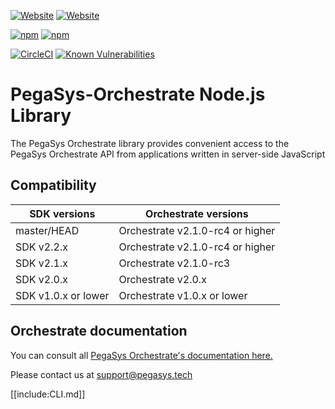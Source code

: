 [![Website](https://img.shields.io/website?label=documentation&url=https%3A%2F%2Fdocs.orchestrate.pegasys.tech%2F)](https://docs.orchestrate.pegasys.tech/)
[![Website](https://img.shields.io/website?label=website&url=https%3A%2F%2Fpegasys.tech%2Forchestrate%2F)](https://pegasys.tech/orchestrate/)

[![npm](https://img.shields.io/npm/v/pegasys-orchestrate)](https://www.npmjs.com/package/pegasys-orchestrate)
[![npm](https://img.shields.io/npm/dw/pegasys-orchestrate)](https://www.npmjs.com/package/pegasys-orchestrate)

[![CircleCI](https://img.shields.io/circleci/build/gh/PegaSysEng/orchestrate-node?token=b950a12c7c5f1ba8ae60273360c99d832301057a)](https://circleci.com/gh/PegaSysEng/orchestrate-node)
[![Known Vulnerabilities](https://snyk.io/test/github/PegaSysEng/orchestrate-node/badge.svg?targetFile=package.json)](https://snyk.io/test/github/PegaSysEng/orchestrate-node?targetFile=package.json)

# PegaSys-Orchestrate Node.js Library

The PegaSys Orchestrate library provides convenient access to the PegaSys Orchestrate API from applications written in server-side JavaScript

## Compatibility

| SDK versions        | Orchestrate versions             |
| ------------------- | -------------------------------- |
| master/HEAD         | Orchestrate v2.1.0-rc4 or higher |
| SDK v2.2.x          | Orchestrate v2.1.0-rc4 or higher |
| SDK v2.1.x          | Orchestrate v2.1.0-rc3           |
| SDK v2.0.x          | Orchestrate v2.0.x               |
| SDK v1.0.x or lower | Orchestrate v1.0.x or lower      |

## Orchestrate documentation

You can consult all [PegaSys Orchestrate's documentation here.](https://docs.orchestrate.pegasys.tech/)

Please contact us at [support@pegasys.tech](mailto:support@pegasys.tech?subject=Orchestrate+Node+SDK)

[[include:CLI.md]]

